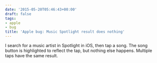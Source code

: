 ```yaml
---
date: '2015-05-20T05:46:43+00:00'
draft: false
tags:
- apple
- bug
title: 'Apple bug: Music Spotlight result does nothing'
---
```


I search for a music artist in Spotlight in iOS, then tap a song. The song button is highlighted to reflect the tap, but nothing else happens. Multiple taps have the same result.

